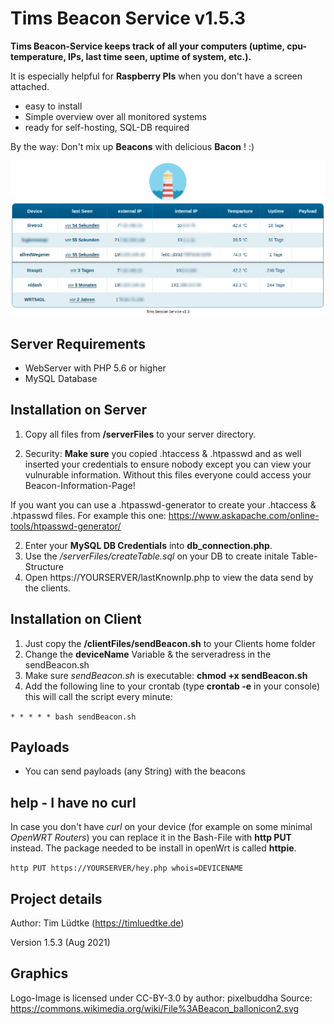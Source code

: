 # Tims Beacon Service v1.5.3
**Tims Beacon-Service keeps track of all your computers (uptime, cpu-temperature, IPs, last time seen, uptime of system, etc.).**

It is especially helpful for **Raspberry PIs** when you don't have a screen attached.
* easy to install
* Simple overview over all monitored systems
* ready for self-hosting, SQL-DB required

By the way: Don't mix up **Beacons** with delicious **Bacon** ! :)

![Example Installation](projectPreviewImage.png "Example Installation")

Server Requirements
------------
* WebServer with PHP 5.6 or higher
* MySQL Database

Installation on Server
------------
1. Copy all files from **/serverFiles** to your server directory.
   
2. Security: **Make sure** you copied .htaccess & .htpasswd and as well inserted your credentials to ensure nobody except you can view your vulnurable information. Without this files everyone could access your Beacon-Information-Page!
   
If you want you can use a .htpasswd-generator to create your .htaccess & .htpasswd files. For example this one: https://www.askapache.com/online-tools/htpasswd-generator/

2. Enter your **MySQL DB Credentials** into **db_connection.php**.
3. Use the */serverFiles/createTable.sql* on your DB to create initale Table-Structure
4. Open https://YOURSERVER/lastKnownIp.php to view the data send by the clients.


Installation on Client
------------
1. Just copy the **/clientFiles/sendBeacon.sh** to your Clients home folder
2. Change the **deviceName** Variable & the serveradress in the sendBeacon.sh
3. Make sure *sendBeacon.sh* is executable: **chmod +x sendBeacon.sh**
4. Add the following line to your crontab (type **crontab -e** in your console) this will call the script every minute:

`* * * * * bash sendBeacon.sh`

Payloads
-------------
* You can send payloads (any String) with the beacons

help - I have no curl
---------------------
In case you don't have _curl_ on your device (for example on some minimal _OpenWRT Routers_) you can replace it in the Bash-File with **http PUT** instead. The package needed to be install in openWrt is called **httpie**.

`http PUT https://YOURSERVER/hey.php whois=DEVICENAME`

Project details
-------------
Author: Tim Lüdtke (https://timluedtke.de)

Version 1.5.3 (Aug 2021)

Graphics
----
Logo-Image is licensed under CC-BY-3.0 by author: pixelbuddha
Source: https://commons.wikimedia.org/wiki/File%3ABeacon_ballonicon2.svg
